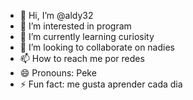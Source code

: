- 👋 Hi, I’m @aldy32
- 👀 I’m interested in program
- 🌱 I’m currently learning curiosity
- 💞️ I’m looking to collaborate on nadies
- 📫 How to reach me por redes
- 😄 Pronouns: Peke
- ⚡ Fun fact: me gusta aprender cada dia 

<!---
aldy32/aldy32 is a ✨ special ✨ repository because its `README.md` (this file) appears on your GitHub profile.
You can click the Preview link to take a look at your changes.
--->

